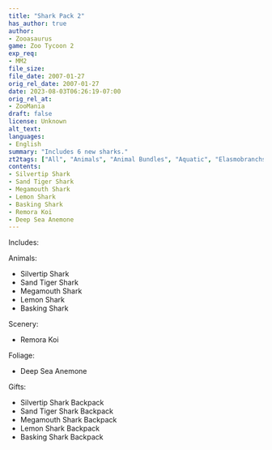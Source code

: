```yaml
---
title: "Shark Pack 2"
has_author: true
author: 
- Zooasaurus
game: Zoo Tycoon 2
exp_req: 
- MM2
file_size: 
file_date: 2007-01-27
orig_rel_date: 2007-01-27
date: 2023-08-03T06:26:19-07:00
orig_rel_at: 
- ZooMania
draft: false
license: Unknown
alt_text: 
languages:
- English
summary: "Includes 6 new sharks."
zt2tags: ["All", "Animals", "Animal Bundles", "Aquatic", "Elasmobranchs", "Living", "Fish"] 
contents:
- Silvertip Shark
- Sand Tiger Shark 
- Megamouth Shark
- Lemon Shark
- Basking Shark
- Remora Koi
- Deep Sea Anemone
---
```


Includes:

Animals:
- Silvertip Shark
- Sand Tiger Shark 
- Megamouth Shark
- Lemon Shark
- Basking Shark

Scenery:
- Remora Koi

Foliage:
- Deep Sea Anemone

Gifts:
- Silvertip Shark Backpack
- Sand Tiger Shark Backpack
- Megamouth Shark Backpack
- Lemon Shark Backpack
- Basking Shark Backpack